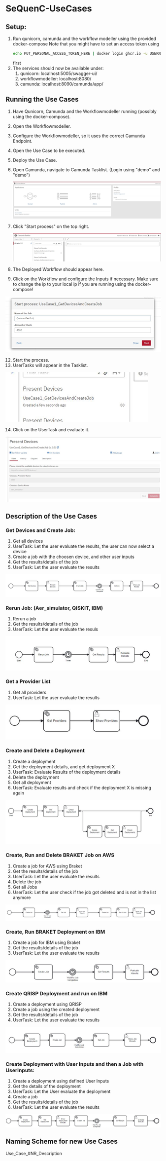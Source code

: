 # SeQuenC-UseCases


## Setup: 

1. Run qunicorn, camunda and the workflow modeller using the provided docker-compose
   Note that you might have to set an access token using 
   ```bash
   echo PUT_PERSONAL_ACCESS_TOKEN_HERE | docker login ghcr.io -u USERNAME --password-stdin
   ```
   first
2. The services should now be available under:
   1. qunicorn: localhost:5005/swagger-ui/
   2. workflowmodeller: localhost:8080/
   3. camunda: localhost:8090/camunda/app/

## Running the Use Cases

1. Have Qunicorn, Camunda and the Workflowmodeller running (possibly using the docker-compose).
2. Open the Workflowmodeller.
3. Configure the Workflowmodeller, so it uses the correct Camunda Endpoint.
4. Open the Use Case to be executed.
5. Deploy the Use Case.
6. Open Camunda, navigate to Camunda Tasklist. (Login using "demo" and "demo")

   ![CamundaOverview](./resources/camunda_overview_app.JPG)
   
8. Click "Start process" on the top right.

   ![TaskListOverview](./resources/camunda_task_list_overview.JPG)
   
10. The Deployed Workflow should appear here.
11. Click on the Workflow and configure the Inputs if necessary. Make sure to change the ip to your local ip if you are running using the docker-compose!

   ![InitialInput](./resources/initial_input_example.JPG)
   
12. Start the process.
13. UserTasks will appear in the Tasklist.

   ![UserTaskInList](./resources/user_task_example.JPG)
   
14. Click on the UserTask and evaluate it. 
   
   ![UserTaskDetails](./resources/user_task_detail_example.JPG)
   

## Description of the Use Cases

### Get Devices and Create Job:
1. Get all devices
2. UserTask: Let the user evaluate the results, the user can now select a device
3. Create a job with the choosen device, and other user inputs
4. Get the results/details of the job
5. UserTask: Let the user evaluate the results

![UseCase1](./resources/use_case_1_bpmn.JPG)

### Rerun Job: (Aer_simulator, QISKIT, IBM)
1. Rerun a job
2. Get the results/details of the job
3. UserTask: Let the user evaluate the resuls

![UseCase2](./resources/use_case_2_bpmn.JPG)

### Get a Provider List
1. Get all providers
2. UserTask: Let the user evaluate the results 

![UseCase3](./resources/use_case_3_bpmn.JPG)

### Create and Delete a Deployment
1. Create a deployment
2. Get the deployment details, and get deployment X
3. UserTask: Evaluate Results of the deployment details
4. Delete the deployment
5. Get all deployment
6. UserTask: Evaluate results and check if the deployment X is missing again

![UseCase4](./resources/use_case_4_bpmn.JPG)

### Create, Run and Delete BRAKET Job on AWS
1. Create a job for AWS using Braket
2. Get the results/details of the job
3. UserTask: Let the user evaluate the results
4. Delete the job
5. Get all Jobs
6. UserTask: Let the user check if the job got deleted and is not in the list anymore

![UseCase5](./resources/use_case_5_bpmn.JPG)

### Create, Run BRAKET Deployment on IBM
1. Create a job for IBM using Braket
2. Get the results/details of the job
3. UserTask: Let the user evaluate the results

![UseCase6](./resources/use_case_6_bpmn.JPG)

### Create QRISP Deployment and run on IBM
1. Create a deployment using QRISP
2. Create a job using the created deployment
3. Get the results/details of the job
4. UserTask: Let the user evaluate the results

![UseCase7](./resources/use_case_7_bpmn.JPG)

### Create Deployment with User Inputs and then a Job with UserInputs:
1. Create a deployment using defined User Inputs
2. Get the details of the deployment
3. UserTask: Let the User evaluate the deployment
4. Create a job
5. Get the results/details of the job
6. UserTask: Let the user evaluate the results

![UseCase8](./resources/use_case_8_bpmn.JPG)

## Naming Scheme for new Use Cases

Use_Case_#NR_Description
